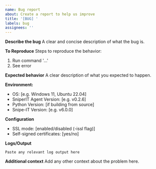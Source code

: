 ```yaml
---
name: Bug report
about: Create a report to help us improve
title: '[BUG] '
labels: bug
assignees: ''
---
```


**Describe the bug**
A clear and concise description of what the bug is.

**To Reproduce**
Steps to reproduce the behavior:
1. Run command '...'
2. See error

**Expected behavior**
A clear description of what you expected to happen.

**Environment:**
 - OS: [e.g. Windows 11, Ubuntu 22.04]
 - SniperIT Agent Version: [e.g. v0.2.6]
 - Python Version: [if building from source]
 - Snipe-IT Version: [e.g. v6.0.0]

**Configuration**
- SSL mode: [enabled/disabled (-issl flag)]
- Self-signed certificates: [yes/no]

**Logs/Output**
```
Paste any relevant log output here
```

**Additional context**
Add any other context about the problem here.